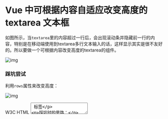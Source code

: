 # Vue 中可根据内容自适应改变高度的textarea 文本框



如图所示，当`textarea`里的内容超过一行后，会出现滚动条并隐藏前一行的内容，特别是在移动端使用到textarea多行文本输入的话，这样显示其实是很不友好的。所以要做一个可根据内容改变高度的textarea的组件。

![img](https:////upload-images.jianshu.io/upload_images/7016617-d411168fc0306f32.gif?imageMogr2/auto-orient/strip|imageView2/2/w/684/format/webp)

### 踩坑尝试

利用`rows`属性来改变高度：

![img](https:////upload-images.jianshu.io/upload_images/7016617-4d7fe23427edee5e.png?imageMogr2/auto-orient/strip|imageView2/2/w/841/format/webp)

W3C HTML <textarea> 标签

踩坑时的思路：

- 给`textarea`加上`rows`属性，并双向绑定在`data`的`rows`上。(`<textarea ref="textarea" :rows="rows" v-model="value" class="textarea" ></textarea>`)；
- 获取初始页面时候`textarea`的高度，这就是一行的高度`oneHeight`；
- 通过`vue`的`watch`数据监听，当`textarea`的内容发生变化时触发，获取`textarea`的`scrollHeight`，再除以`oneHeight`求整数然后加一就是`rows`的数量。

踩坑感想：
 这样做是可以实现当内容变多，行数跟着变多的情况的，但是，当内容变少，`scrollHeight`是不会减少的！所以`rows`也不会变，一旦被撑大，就再也缩不回去。。。。显然，这不是我想要的效果。

### 正确姿势

猛然回想起 ElementUI 上就有可根据内容调整高度的组件[ElementUI input](https://links.jianshu.com/go?to=https%3A%2F%2Felement.eleme.cn%2F%23%2Fzh-CN%2Fcomponent%2Finput)！
 然后就去扒源码看看是怎么实现的，结果都已经封装好了，太棒了，直接下载来引用就行了！

饿了么组件的源码github地址：
 [https://github.com/ElemeFE/element/blob/dev/packages/input/src/calcTextareaHeight.js](https://links.jianshu.com/go?to=https%3A%2F%2Fgithub.com%2FElemeFE%2Felement%2Fblob%2Fdev%2Fpackages%2Finput%2Fsrc%2FcalcTextareaHeight.js)

下面是引用了`ElementUI`的`input`组件的`calcTextareaHeight`方法的`MyTextarea.vue`：



```xml
<template>
    <div class="my-textarea">
      <textarea ref="textarea" :style="{'height': height}" v-model="value" class="textarea" ></textarea>
    </div>
</template>

<script>
  import calcTextareaHeight from '@/assets/calcTextareaHeight';

  export default {
    name: 'my-textarea',
    data() {
      return {
        // textarea内容
        value: '',
        // 动态高度
        height: '30px'
      }
    },
    watch: {
      value() {
        this.getHeight();
      }
    },
    methods: {
      getHeight() {
        this.height = calcTextareaHeight(this.$refs.textarea, 1, null).height;
      }
    }
  }
</script>

<style scoped>
  .my-textarea .textarea {
    display: inline-block;
    width: 400px;
    /*height: 30px;*/
    line-height: 30px;
    font-size: 30px;
    resize: none;
  }
</style>
```

![img](https:////upload-images.jianshu.io/upload_images/7016617-a2441f7af6e7abd8.gif?imageMogr2/auto-orient/strip|imageView2/2/w/684/format/webp)

无论是单个输入或删减，还是一段输入或删减，都能立刻自适应改变高度